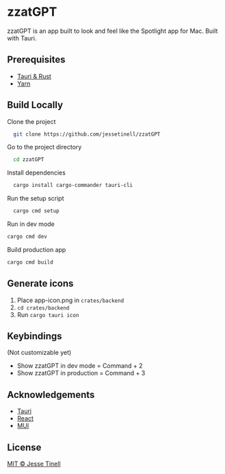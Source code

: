# zzatGPT
zzatGPT is an app built to look and feel like the Spotlight app for Mac. Built with Tauri.

## Prerequisites
- [Tauri & Rust](https://tauri.app/v1/guides/getting-started/prerequisites)
- [Yarn](https://yarnpkg.com)


## Build Locally

Clone the project

```bash
  git clone https://github.com/jessetinell/zzatGPT
```

Go to the project directory

```bash
  cd zzatGPT
```

Install dependencies

```bash
  cargo install cargo-commander tauri-cli
```

Run the setup script

```bash
  cargo cmd setup
```

Run in dev mode
  ```bash
  cargo cmd dev
  ```

Build production app
  ```bash
  cargo cmd build
  ```


## Generate icons
1. Place app-icon.png in `crates/backend`
2. `cd crates/backend`
3. Run `cargo tauri icon`


## Keybindings
(Not customizable yet)
 - Show zzatGPT in dev mode = Command + 2
 - Show zzatGPT in production = Command + 3


## Acknowledgements
 - [Tauri](https://tauri.app/)
 - [React](https://reactjs.org/)
 - [MUI](https://mui.com/)
 
 ## License
 [MIT © Jesse Tinell](https://github.com/jessetinell/zzatGPT/blob/main/LICENSE)
